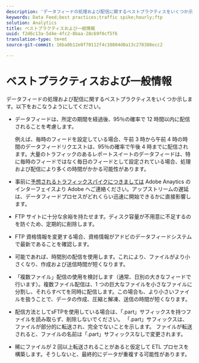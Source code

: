 ```yaml
---
description: 'データフィードの処理および配信に関するベストプラクティスをいくつか示します。あなたは '
keywords: Data Feed;best practices;traffic spike;hourly;ftp
solution: Analytics
title: ベストプラクティスおよび一般情報
uuid: f2d6c13a-5d4e-4fc2-8baa-28c69f0cf5f6
translation-type: tm+mt
source-git-commit: 16ba0b12e0f70112f4c10804d0a13c278388ecc2

---
```



# ベストプラクティスおよび一般情報

データフィードの処理および配信に関するベストプラクティスをいくつか示します。以下をおこなうようにしてください。

* データフィードは、所定の期間を経過後、95％の確率で 12 時間以内に配信されることを考慮します。

   例えば、毎時のフィードを設定している場合、午前 3 時から午前 4 時の時間のデータフィードリクエストは、95％の確率で午後 4 時までに配信されます。大量のトラフィックのあるレポートスイートのデータフィードは、特に毎時のフィードではなく毎日のフィードとして設定されている場合、処理および配信により多くの時間がかかる可能性があります。
* 事前に[予想されるトラフィックスパイクにつきましては](https://marketing.adobe.com/resources/help/en_US/reference/t_traffic_schedule_spike.html) Adobe Anaytics のインターフェイスより Adobe へご連絡ください。アップストリームの遅延は、データフィードプロセスがどれくらい迅速に開始できるかに直接影響します。
* FTP サイトに十分な余裕を持たせます。ディスク容量が不用意に不足するのを防ぐため、定期的に削除します。
* FTP 資格情報を変更する場合、資格情報がアドビのデータフィードシステムで最新であることを確認します。
* 可能であれば、時間別の配信を使用します。これにより、ファイルがより小さくなり、作成および送信時間が短くなります。
* 「複数ファイル」配信の使用を検討します（通常、日別の大きなフィードで行います）。複数ファイル配信は、1 つの巨大なファイルを小さなファイルに分割し、それらすべてを同時に配信します。この場合も、より小さいファイルを扱うことで、データの作成、圧縮と解凍、送信の時間が短くなります。
* 配信方法としてsFTPを使用している場合は、「.part」サフィックスを持つファイルを読み取らず、削除しないでください。 「.part」サフィックスは、ファイルが部分的に転送され、完全でないことを示します。 ファイルが転送されると、ファイルの名前は「.part」サフィックスなしで変更されます。
* 稀にファイルが 2 回以上転送されることがあると仮定して ETL プロセスを構築します。そうしないと、最終的にデータが重複する可能性があります。
